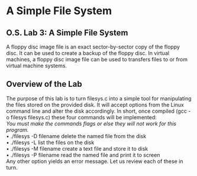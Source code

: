 # A Simple File System
## O.S. Lab 3: A Simple File System
A floppy disc image file is an exact sector-by-sector copy of the floppy disc. It can be used to create a backup of the floppy disc. In virtual machines, a floppy disc image file can be used to transfers files to or from virtual machine systems.
## Overview of the Lab
The purpose of this lab is to turn filesys.c into a simple tool for manipulating the files stored on the 
provided disk. It will accept options from the Linux command line and alter the disk accordingly. In short, 
once compiled (gcc -o filesys filesys.c) these four commands will be implemented:\
*You must make the commands flags or else they will not work for this program.*\
• ./filesys -D filename delete the named file from the disk\
• ./filesys -L list the files on the disk\
• ./filesys -M filename create a text file and store it to disk\
• ./filesys -P filename read the named file and print it to screen\
Any other option yields an error message. Let us review each of these in turn.